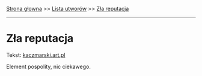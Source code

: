 [Strona głowna](../index.md) >> [Lista utworów](../list.md) >> [Zła reputacja](694.md)

---

# Zła reputacja

Tekst: [kaczmarski.art.pl](https://www.kaczmarski.art.pl/tworczosc/wiersze/zla-reputacja/)

Element pospolity, nic ciekawego.